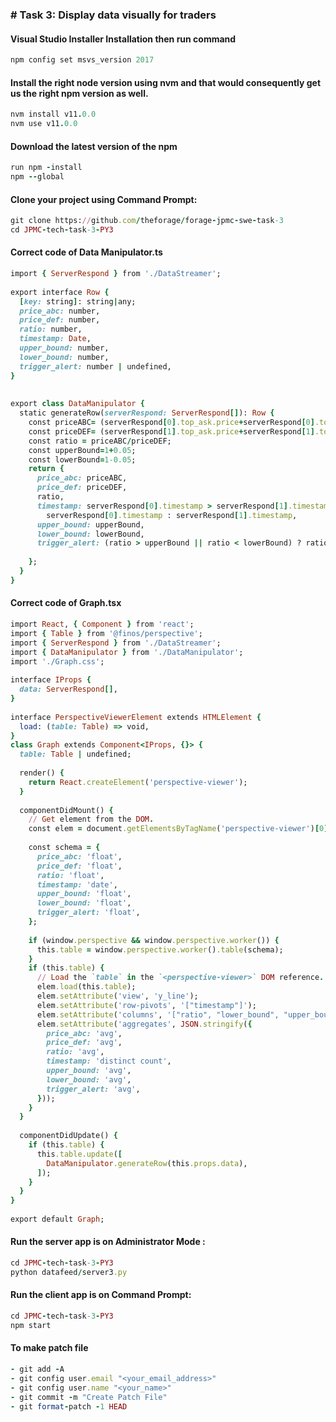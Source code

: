 
### # Task 3: Display data visually for traders

#### Visual Studio Installer Installation then run command
```ruby
npm config set msvs_version 2017
```

#### Install the right node version using nvm and that would consequently get us the right npm version as well.
```ruby
nvm install v11.0.0
nvm use v11.0.0
```

#### Download the latest version of the npm 
```ruby
run npm -install
npm --global
```

#### Clone your project using Command Prompt:
```ruby
git clone https://github.com/theforage/forage-jpmc-swe-task-3
cd JPMC-tech-task-3-PY3
```
#### Correct code of Data Manipulator.ts
```ruby
import { ServerRespond } from './DataStreamer';
 
export interface Row {
  [key: string]: string|any;
  price_abc: number,
  price_def: number,
  ratio: number,
  timestamp: Date,
  upper_bound: number,
  lower_bound: number,
  trigger_alert: number | undefined,
}
 
 
export class DataManipulator {
  static generateRow(serverRespond: ServerRespond[]): Row {
    const priceABC= (serverRespond[0].top_ask.price+serverRespond[0].top_bid.price)/2;
    const priceDEF= (serverRespond[1].top_ask.price+serverRespond[1].top_bid.price)/2;
    const ratio = priceABC/priceDEF;
    const upperBound=1+0.05;
    const lowerBound=1-0.05;
    return {
      price_abc: priceABC,
      price_def: priceDEF,
      ratio,
      timestamp: serverRespond[0].timestamp > serverRespond[1].timestamp ?
        serverRespond[0].timestamp : serverRespond[1].timestamp,
      upper_bound: upperBound,
      lower_bound: lowerBound,
      trigger_alert: (ratio > upperBound || ratio < lowerBound) ? ratio : undefined,
 
    };
  }
}
```

#### Correct code of Graph.tsx
```ruby
import React, { Component } from 'react';
import { Table } from '@finos/perspective';
import { ServerRespond } from './DataStreamer';
import { DataManipulator } from './DataManipulator';
import './Graph.css';
 
interface IProps {
  data: ServerRespond[],
}
 
interface PerspectiveViewerElement extends HTMLElement {
  load: (table: Table) => void,
}
class Graph extends Component<IProps, {}> {
  table: Table | undefined;
 
  render() {
    return React.createElement('perspective-viewer');
  }
 
  componentDidMount() {
    // Get element from the DOM.
    const elem = document.getElementsByTagName('perspective-viewer')[0] as unknown as PerspectiveViewerElement;
 
    const schema = {
      price_abc: 'float',
      price_def: 'float',
      ratio: 'float',
      timestamp: 'date',
      upper_bound: 'float',
      lower_bound: 'float',
      trigger_alert: 'float',
    };
 
    if (window.perspective && window.perspective.worker()) {
      this.table = window.perspective.worker().table(schema);
    }
    if (this.table) {
      // Load the `table` in the `<perspective-viewer>` DOM reference.
      elem.load(this.table);
      elem.setAttribute('view', 'y_line');
      elem.setAttribute('row-pivots', '["timestamp"]');
      elem.setAttribute('columns', '["ratio", "lower_bound", "upper_bound", "trigger_alert"]');
      elem.setAttribute('aggregates', JSON.stringify({
        price_abc: 'avg',
        price_def: 'avg',
        ratio: 'avg',
        timestamp: 'distinct count',
        upper_bound: 'avg',
        lower_bound: 'avg',
        trigger_alert: 'avg',
      }));
    }
  }
 
  componentDidUpdate() {
    if (this.table) {
      this.table.update([
        DataManipulator.generateRow(this.props.data),
      ]);
    }
  }
}
 
export default Graph;
```

#### Run the server app is on Administrator Mode :
```ruby
cd JPMC-tech-task-3-PY3
python datafeed/server3.py
```

#### Run the client app is on Command Prompt:
```ruby
cd JPMC-tech-task-3-PY3
npm start
```

#### To make patch file
```ruby
- git add -A
- git config user.email "<your_email_address>"
- git config user.name "<your_name>"
- git commit -m "Create Patch File"
- git format-patch -1 HEAD
```
